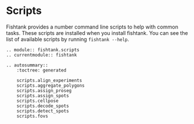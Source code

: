 # Scripts

Fishtank provides a number command line scripts to help with common tasks. These scripts are installed when you install fishtank. You can see the list of available scripts by running `fishtank --help`.

```{eval-rst}
.. module:: fishtank.scripts
.. currentmodule:: fishtank

.. autosummary::
    :toctree: generated

    scripts.align_experiments
    scripts.aggregate_polygons
    scripts.assign_proseg
    scripts.assign_spots
    scripts.cellpose
    scripts.decode_spots
    scripts.detect_spots
    scripts.fovs
```
